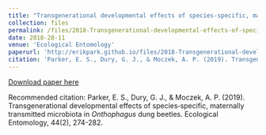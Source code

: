 ```yaml
---
title: "Transgenerational developmental effects of species‐specific, maternally transmitted microbiota in *Onthophagus* dung beetles"
collection: files
permalink: /files/2018-Transgenerational-developmental-effects-of-species-specific-maternally-transmitted-microbiota-in-Onthophagus-dung-beetles.pdf
date: 2018-28-11
venue: 'Ecological Entomology'
paperurl: 'http://erikpark.github.io/files/2018-Transgenerational-developmental-effects-of-species-specific-maternally-transmitted-microbiota-in-Onthophagus-dung-beetles.pdf'
citation: 'Parker, E. S., Dury, G. J., & Moczek, A. P. (2019). Transgenerational developmental effects of species‐specific, maternally transmitted microbiota in Onthophagus dung beetles. Ecological Entomology, 44(2), 274-282.'
---
```


[Download paper here](http://erikpark.github.io/files/2018-Transgenerational-developmental-effects-of-species-specific-maternally-transmitted-microbiota-in-Onthophagus-dung-beetles.pdf)

Recommended citation: Parker, E. S., Dury, G. J., & Moczek, A. P. (2019). Transgenerational developmental effects of species‐specific, maternally transmitted microbiota in *Onthophagus* dung beetles. Ecological Entomology, 44(2), 274-282.
